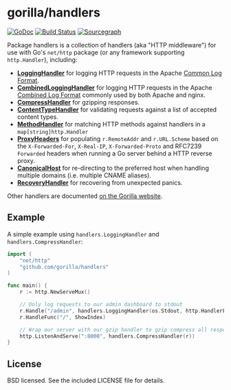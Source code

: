 gorilla/handlers
================
[![GoDoc](https://godoc.org/github.com/gorilla/handlers?status.svg)](https://godoc.org/github.com/gorilla/handlers) [![Build Status](https://travis-ci.org/gorilla/handlers.svg?branch=master)](https://travis-ci.org/gorilla/handlers)
[![Sourcegraph](https://sourcegraph.com/github.com/gorilla/handlers/-/badge.svg)](https://sourcegraph.com/github.com/gorilla/handlers?badge)


Package handlers is a collection of handlers (aka "HTTP middleware") for use
with Go's `net/http` package (or any framework supporting `http.Handler`), including:

* [**LoggingHandler**](https://godoc.org/github.com/gorilla/handlers#LoggingHandler) for logging HTTP requests in the Apache [Common Log
  Format](http://httpd.apache.org/docs/2.2/logs.html#common).
* [**CombinedLoggingHandler**](https://godoc.org/github.com/gorilla/handlers#CombinedLoggingHandler) for logging HTTP requests in the Apache [Combined Log
  Format](http://httpd.apache.org/docs/2.2/logs.html#combined) commonly used by
  both Apache and nginx.
* [**CompressHandler**](https://godoc.org/github.com/gorilla/handlers#CompressHandler) for gzipping responses.
* [**ContentTypeHandler**](https://godoc.org/github.com/gorilla/handlers#ContentTypeHandler) for validating requests against a list of accepted
  content types.
* [**MethodHandler**](https://godoc.org/github.com/gorilla/handlers#MethodHandler) for matching HTTP methods against handlers in a
  `map[string]http.Handler`
* [**ProxyHeaders**](https://godoc.org/github.com/gorilla/handlers#ProxyHeaders) for populating `r.RemoteAddr` and `r.URL.Scheme` based on the
  `X-Forwarded-For`, `X-Real-IP`, `X-Forwarded-Proto` and RFC7239 `Forwarded`
  headers when running a Go server behind a HTTP reverse proxy.
* [**CanonicalHost**](https://godoc.org/github.com/gorilla/handlers#CanonicalHost) for re-directing to the preferred host when handling multiple
  domains (i.e. multiple CNAME aliases).
* [**RecoveryHandler**](https://godoc.org/github.com/gorilla/handlers#RecoveryHandler) for recovering from unexpected panics.

Other handlers are documented [on the Gorilla
website](http://www.gorillatoolkit.org/pkg/handlers).

## Example

A simple example using `handlers.LoggingHandler` and `handlers.CompressHandler`:

```go
import (
    "net/http"
    "github.com/gorilla/handlers"
)

func main() {
    r := http.NewServeMux()

    // Only log requests to our admin dashboard to stdout
    r.Handle("/admin", handlers.LoggingHandler(os.Stdout, http.HandlerFunc(ShowAdminDashboard)))
    r.HandleFunc("/", ShowIndex)

    // Wrap our server with our gzip handler to gzip compress all responses.
    http.ListenAndServe(":8000", handlers.CompressHandler(r))
}
```

## License

BSD licensed. See the included LICENSE file for details.
